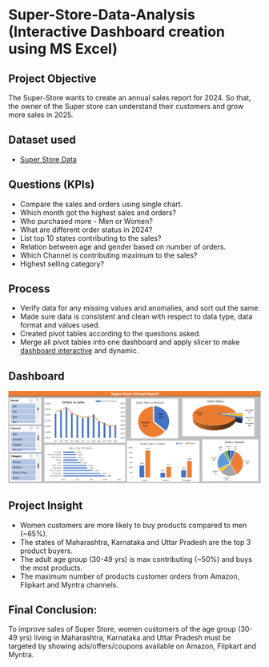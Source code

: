 # Super-Store-Data-Analysis (Interactive Dashboard creation using MS Excel)

## **Project Objective**

The Super-Store wants to create an annual sales report for 2024. So that, the owner of the Super store can understand their customers and grow more sales in 2025.

## **Dataset used**
- <a href="https://github.com/rutujabhosale24/Excel_Dashboard_Project/blob/main/Super-Store%20Data%20Analysis.xlsx">Super Store Data</a>

## **Questions (KPIs)**

- Compare the sales and orders using single chart.
- Which month got the highest sales and orders?
- Who purchased more - Men or Women?
- What are different order status in 2024?
- List top 10 states contributing to the sales?
- Relation between age and gender based on number of orders.
- Which Channel is contributing maximum to the sales?
- Highest selling category?



## **Process**

- Verify data for any missing values and anomalies, and sort out the same.
- Made sure data is consistent and clean with respect to data type, data format and values used.
- Created pivot tables according to the questions asked.
- Merge all pivot tables into one dashboard and apply slicer to make <a href="https://github.com/rutujabhosale24/Excel_Dashboard_Project/blob/main/Super-Store%20Dashboard.png">dashboard interactive</a> and dynamic.



## **Dashboard**

![image](https://github.com/rutujabhosale24/Excel_Dashboard_Project/blob/main/Super-Store%20Dashboard.png)


## **Project Insight**

- Women customers are more likely to buy products compared to men (~65%).
- The states of Maharashtra, Karnataka and Uttar Pradesh are the top 3 product buyers.
- The adult age group (30-49 yrs) is max contributing (~50%) and buys the most products.
- The maximum number of products customer orders from Amazon, Flipkart and Myntra channels.



## **Final Conclusion:**

To improve sales of Super Store, women customers of the age group (30-49 yrs) living in Maharashtra, Karnataka and Uttar Pradesh must be targeted by showing ads/offers/coupons available on Amazon, Flipkart and Myntra.
